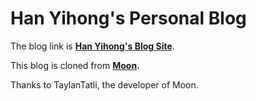 # Han Yihong's Personal Blog

The blog link is **[Han Yihong's Blog Site](http://hanyihong0324.github.io)**.

This blog is cloned from **[Moon](https://github.com/TaylanTatli/Moon).**

Thanks to TaylanTatli, the developer of Moon.

